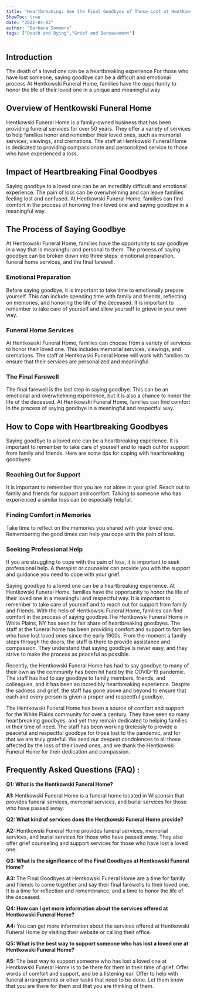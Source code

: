 ```yaml
---
title: "Heartbreaking: See the Final Goodbyes of Those Lost at Hentkowski Funeral Home"
ShowToc: true 
date: "2022-04-03"
author: "Barbara Sommers" 
tags: ["Death and Dying","Grief and Bereavement"]
---
```

## Introduction

The death of a loved one can be a heartbreaking experience For those who have lost someone, saying goodbye can be a difficult and emotional process At Hentkowski Funeral Home, families have the opportunity to honor the life of their loved one in a unique and meaningful way 

## Overview of Hentkowski Funeral Home

Hentkowski Funeral Home is a family-owned business that has been providing funeral services for over 50 years. They offer a variety of services to help families honor and remember their loved ones, such as memorial services, viewings, and cremations. The staff at Hentkowski Funeral Home is dedicated to providing compassionate and personalized service to those who have experienced a loss. 

## Impact of Heartbreaking Final Goodbyes

Saying goodbye to a loved one can be an incredibly difficult and emotional experience. The pain of loss can be overwhelming and can leave families feeling lost and confused. At Hentkowski Funeral Home, families can find comfort in the process of honoring their loved one and saying goodbye in a meaningful way. 

## The Process of Saying Goodbye

At Hentkowski Funeral Home, families have the opportunity to say goodbye in a way that is meaningful and personal to them. The process of saying goodbye can be broken down into three steps: emotional preparation, funeral home services, and the final farewell. 

### Emotional Preparation

Before saying goodbye, it is important to take time to emotionally prepare yourself. This can include spending time with family and friends, reflecting on memories, and honoring the life of the deceased. It is important to remember to take care of yourself and allow yourself to grieve in your own way. 

### Funeral Home Services

At Hentkowski Funeral Home, families can choose from a variety of services to honor their loved one. This includes memorial services, viewings, and cremations. The staff at Hentkowski Funeral Home will work with families to ensure that their services are personalized and meaningful. 

### The Final Farewell

The final farewell is the last step in saying goodbye. This can be an emotional and overwhelming experience, but it is also a chance to honor the life of the deceased. At Hentkowski Funeral Home, families can find comfort in the process of saying goodbye in a meaningful and respectful way. 

## How to Cope with Heartbreaking Goodbyes

Saying goodbye to a loved one can be a heartbreaking experience. It is important to remember to take care of yourself and to reach out for support from family and friends. Here are some tips for coping with heartbreaking goodbyes: 

### Reaching Out for Support

It is important to remember that you are not alone in your grief. Reach out to family and friends for support and comfort. Talking to someone who has experienced a similar loss can be especially helpful. 

### Finding Comfort in Memories

Take time to reflect on the memories you shared with your loved one. Remembering the good times can help you cope with the pain of loss. 

### Seeking Professional Help

If you are struggling to cope with the pain of loss, it is important to seek professional help. A therapist or counselor can provide you with the support and guidance you need to cope with your grief. 

Saying goodbye to a loved one can be a heartbreaking experience. At Hentkowski Funeral Home, families have the opportunity to honor the life of their loved one in a meaningful and respectful way. It is important to remember to take care of yourself and to reach out for support from family and friends. With the help of Hentkowski Funeral Home, families can find comfort in the process of saying goodbye.The Hentkowski Funeral Home in White Plains, NY has seen its fair share of heartbreaking goodbyes. The staff at the funeral home has been providing comfort and support to families who have lost loved ones since the early 1900s. From the moment a family steps through the doors, the staff is there to provide assistance and compassion. They understand that saying goodbye is never easy, and they strive to make the process as peaceful as possible.

Recently, the Hentkowski Funeral Home has had to say goodbye to many of their own as the community has been hit hard by the COVID-19 pandemic. The staff has had to say goodbye to family members, friends, and colleagues, and it has been an incredibly heartbreaking experience. Despite the sadness and grief, the staff has gone above and beyond to ensure that each and every person is given a proper and respectful goodbye.

The Hentkowski Funeral Home has been a source of comfort and support for the White Plains community for over a century. They have seen so many heartbreaking goodbyes, and yet they remain dedicated to helping families in their time of need. The staff has been working tirelessly to provide a peaceful and respectful goodbye for those lost to the pandemic, and for that we are truly grateful. We send our deepest condolences to all those affected by the loss of their loved ones, and we thank the Hentkowski Funeral Home for their dedication and compassion.

## Frequently Asked Questions (FAQ) :
**Q1: What is the Hentkowski Funeral Home?**

**A1:** Hentkowski Funeral Home is a funeral home located in Wisconsin that provides funeral services, memorial services, and burial services for those who have passed away. 

**Q2: What kind of services does the Hentkowski Funeral Home provide?**

**A2:** Hentkowski Funeral Home provides funeral services, memorial services, and burial services for those who have passed away. They also offer grief counseling and support services for those who have lost a loved one. 

**Q3: What is the significance of the Final Goodbyes at Hentkowski Funeral Home?**

**A3:** The Final Goodbyes at Hentkowski Funeral Home are a time for family and friends to come together and say their final farewells to their loved one. It is a time for reflection and remembrance, and a time to honor the life of the deceased. 

**Q4: How can I get more information about the services offered at Hentkowski Funeral Home?**

**A4:** You can get more information about the services offered at Hentkowski Funeral Home by visiting their website or calling their office. 

**Q5: What is the best way to support someone who has lost a loved one at Hentkowski Funeral Home?**

**A5:** The best way to support someone who has lost a loved one at Hentkowski Funeral Home is to be there for them in their time of grief. Offer words of comfort and support, and be a listening ear. Offer to help with funeral arrangements or other tasks that need to be done. Let them know that you are there for them and that you are thinking of them.



